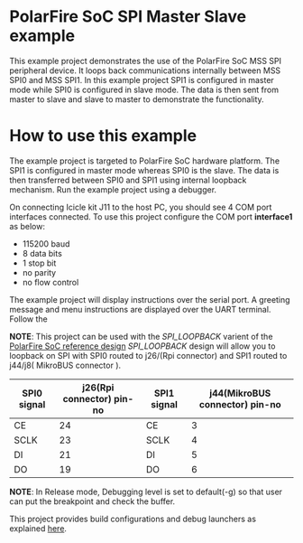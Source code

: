 # PolarFire SoC SPI Master Slave example

This example project demonstrates the use of the PolarFire SoC MSS SPI peripheral
device. It loops back communications internally between MSS SPI0 and MSS SPI1. 
In this example project SPI1 is configured in master mode while SPI0 is 
configured in slave mode. The data is then sent from master to slave and slave 
to master to demonstrate the functionality.

# How to use this example

The example project is targeted to PolarFire SoC hardware platform. The SPI1 is 
configured in master mode whereas SPI0 is the slave. The data is then 
transferred between SPI0 and SPI1 using internal loopback mechanism.
Run the example project using a debugger. 

On connecting Icicle kit J11 to the host PC, you should see 4 COM port interfaces
connected. To use this project configure the COM port **interface1** as below:

 - 115200 baud
 - 8 data bits
 - 1 stop bit
 - no parity
 - no flow control

The example project will display instructions over the serial port. A greeting
message and menu instructions are displayed over the UART terminal. Follow the

**NOTE**: This project can be used with the *SPI_LOOPBACK* varient of the [PolarFire 
SoC reference design](https://mi-v-ecosystem.github.io/redirects/repo-icicle-kit-reference-design)
*SPI_LOOPBACK* design will allow you to loopback on SPI with SPI0 routed to j26/(Rpi connector) 
and SPI1 routed to j44/j8( MikroBUS connector ).


| **SPI0 signal**  | **j26(Rpi connector) pin-no** | **SPI1 signal** | **j44(MikroBUS connector) pin-no**  |
|---------         |----------                     |------------     |  ---------                          |
|   CE             |  24                           |   CE            |   3                                 |
|   SCLK           |  23                           |   SCLK          |   4                                 | 
|   DI             |  21                           |   DI            |   5                                 |
|   DO             |  19                           |   DO            |   6                                 |


**NOTE**: In Release mode, Debugging level is set to default(-g) so that user 
can put the breakpoint and check the buffer.

This project provides build configurations and debug launchers as explained
[here](https://mi-v-ecosystem.github.io/redirects/repo-polarfire-soc-bare-metal-examples).